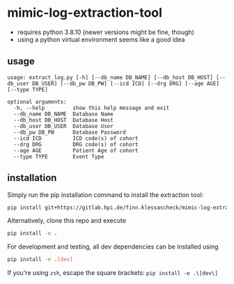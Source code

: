 # mimic-log-extraction-tool

- requires python 3.8.10 (newer versions might be fine, though)
- using a python virtual environment seems like a good idea

## usage

```
usage: extract_log.py [-h] [--db_name DB_NAME] [--db_host DB_HOST] [--db_user DB_USER] [--db_pw DB_PW] [--icd ICD] [--drg DRG] [--age AGE] [--type TYPE]

optional arguments:
  -h, --help         show this help message and exit
  --db_name DB_NAME  Database Name
  --db_host DB_HOST  Database Host
  --db_user DB_USER  Database User
  --db_pw DB_PW      Database Password
  --icd ICD          ICD code(s) of cohort
  --drg DRG          DRG code(s) of cohort
  --age AGE          Patient Age of cohort
  --type TYPE        Event Type
```

## installation

Simply run the pip installation command to install the extraction tool:

```bash
pip install git+https://gitlab.hpi.de/finn.klessascheck/mimic-log-extraction-tool
```

Alternatively, clone this repo and execute

```bash
pip install -e .
```

For development and testing, all dev dependencies can be installed using

```bash
pip install -e .[dev]
```

If you're using `zsh`, escape the square brackets: `pip install -e .\[dev\]`
